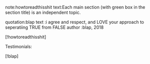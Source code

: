 note:howtoreadthisshit
text:Each main section (with green box in the section title) is an independent
     topic.

quotation:blap
text     :i agree and respect, and LOVE your approach to seperatiing TRUE from
          FALSE
author   :blap, 2018

[!howtoreadthisshit]

Testimonials:

[!blap]

